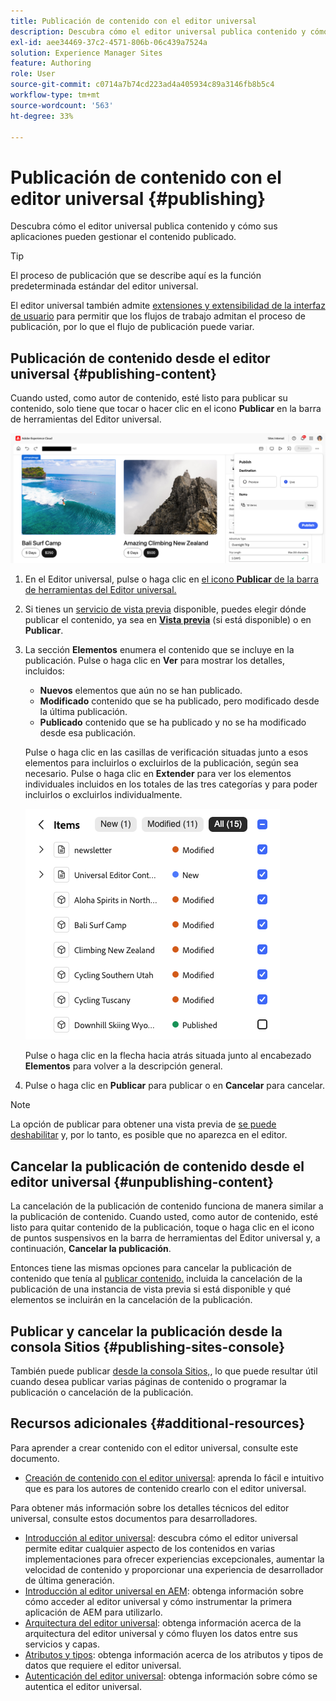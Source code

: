 ```yaml
---
title: Publicación de contenido con el editor universal
description: Descubra cómo el editor universal publica contenido y cómo sus aplicaciones pueden gestionar el contenido publicado.
exl-id: aee34469-37c2-4571-806b-06c439a7524a
solution: Experience Manager Sites
feature: Authoring
role: User
source-git-commit: c0714a7b74cd223ad4a405934c89a3146fb8b5c4
workflow-type: tm+mt
source-wordcount: '563'
ht-degree: 33%

---
```



# Publicación de contenido con el editor universal {#publishing}

Descubra cómo el editor universal publica contenido y cómo sus aplicaciones pueden gestionar el contenido publicado.

>[!TIP]
>
>El proceso de publicación que se describe aquí es la función predeterminada estándar del editor universal.
>
>El editor universal también admite [extensiones y extensibilidad de la interfaz de usuario](/help/implementing/universal-editor/extending.md) para permitir que los flujos de trabajo admitan el proceso de publicación, por lo que el flujo de publicación puede variar.

## Publicación de contenido desde el editor universal {#publishing-content}

Cuando usted, como autor de contenido, esté listo para publicar su contenido, solo tiene que tocar o hacer clic en el icono **Publicar** en la barra de herramientas del Editor universal.

![Páginas de publicación](assets/publish-menu.png)

1. En el Editor universal, pulse o haga clic en [el icono **Publicar** de la barra de herramientas del Editor universal.](/help/sites-cloud/authoring/universal-editor/navigation.md#publish)
1. Si tienes un [servicio de vista previa](/help/sites-cloud/authoring/sites-console/previewing-content.md) disponible, puedes elegir dónde publicar el contenido, ya sea en **[Vista previa](/help/sites-cloud/authoring/sites-console/previewing-content.md)** (si está disponible) o en **Publicar**.
1. La sección **Elementos** enumera el contenido que se incluye en la publicación. Pulse o haga clic en **Ver** para mostrar los detalles, incluidos:
   * **Nuevos** elementos que aún no se han publicado.
   * **Modificado** contenido que se ha publicado, pero modificado desde la última publicación.
   * **Publicado** contenido que se ha publicado y no se ha modificado desde esa publicación.

   Pulse o haga clic en las casillas de verificación situadas junto a esos elementos para incluirlos o excluirlos de la publicación, según sea necesario. Pulse o haga clic en **Extender** para ver los elementos individuales incluidos en los totales de las tres categorías y para poder incluirlos o excluirlos individualmente.

   ![Publicar elementos](assets/publish-items.png)

   Pulse o haga clic en la flecha hacia atrás situada junto al encabezado **Elementos** para volver a la descripción general.

1. Pulse o haga clic en **Publicar** para publicar o en **Cancelar** para cancelar.

>[!NOTE]
>
>La opción de publicar para obtener una vista previa de [se puede deshabilitar](/help/implementing/universal-editor/customizing.md#publish-preview) y, por lo tanto, es posible que no aparezca en el editor.

## Cancelar la publicación de contenido desde el editor universal {#unpublishing-content}

La cancelación de la publicación de contenido funciona de manera similar a la publicación de contenido. Cuando usted, como autor de contenido, esté listo para quitar contenido de la publicación, toque o haga clic en el icono de puntos suspensivos en la barra de herramientas del Editor universal y, a continuación, **Cancelar la publicación**.

Entonces tiene las mismas opciones para cancelar la publicación de contenido que tenía al [publicar contenido.](#publishing-content) incluida la cancelación de la publicación de una instancia de vista previa si está disponible y qué elementos se incluirán en la cancelación de la publicación.

## Publicar y cancelar la publicación desde la consola Sitios {#publishing-sites-console}

También puede publicar [desde la consola Sitios,](/help/sites-cloud/authoring/sites-console/publishing-pages.md), lo que puede resultar útil cuando desea publicar varias páginas de contenido o programar la publicación o cancelación de la publicación.

## Recursos adicionales {#additional-resources}

Para aprender a crear contenido con el editor universal, consulte este documento.

* [Creación de contenido con el editor universal](authoring.md): aprenda lo fácil e intuitivo que es para los autores de contenido crearlo con el editor universal.

Para obtener más información sobre los detalles técnicos del editor universal, consulte estos documentos para desarrolladores.

* [Introducción al editor universal](/help/implementing/universal-editor/introduction.md): descubra cómo el editor universal permite editar cualquier aspecto de los contenidos en varias implementaciones para ofrecer experiencias excepcionales, aumentar la velocidad de contenido y proporcionar una experiencia de desarrollador de última generación.
* [Introducción al editor universal en AEM](/help/implementing/universal-editor/getting-started.md): obtenga información sobre cómo acceder al editor universal y cómo instrumentar la primera aplicación de AEM para utilizarlo.
* [Arquitectura del editor universal](/help/implementing/universal-editor/architecture.md): obtenga información acerca de la arquitectura del editor universal y cómo fluyen los datos entre sus servicios y capas.
* [Atributos y tipos](/help/implementing/universal-editor/attributes-types.md): obtenga información acerca de los atributos y tipos de datos que requiere el editor universal.
* [Autenticación del editor universal](/help/implementing/universal-editor/authentication.md): obtenga información sobre cómo se autentica el editor universal.
